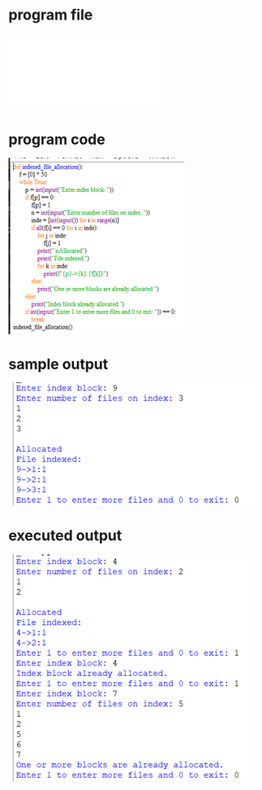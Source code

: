 
# program file
![program file](indexed_539.py)

# program code 
![program code](indexed_CODE_539.png)

# sample output
![sample output](indexed_IO_539.png)

# executed output
![executed output](indexed_EO_539.png)

